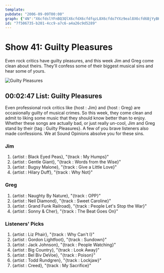 ```yaml
---
template: 
pubdate: "2006-09-09T00:00"
graph: {"4N":"X6cfdslYFnBQ3QlX6cfdX6cfdfqzL8X6cfdo7YXz9eal8X6cfd6BjYyBHm1GBHm1GuugEtBHm1GBM3sgBHm1GBM4vN9eal8BHm1G9eal8RLU2L9eal8NzUAO9eal8BCJjJ9eal8KZWTS9eal8xCmPD9eal8bKKPC9eal8uugEt6BjYy9eal89eal8BM4vN9eal8BM3sg9eal8slYFn9eal8BQ3Ql9eal8fqzL89eal8o7YXzUGsUOo7YXzNMLlffqzL8BQ3QlcUnscIQBfCslYFnBAoo1BM4vN1POnrBM3sgkklLVuugEt2OLE46BjYyVjtkUbKKPCtI5y8xCmPDKZWTSvqky9NzUAOZlWFF4TN0QNzUAOBCJjJrDea4RLU2LhCHub"}
id: "7f506735-b201-4cc9-a7c6-a4a26c9d5289"
---
```






# Show 41: Guilty Pleasures

Even rock critics have guilty pleasures, and this week Jim and Greg come clean about theirs. They'll confess some of their biggest musical sins and hear some of yours.

![Guilty Pleasures](https://static.soundopinions.org/images/2006/guiltypleasure.jpg)



## 00:02:47 List: Guilty Pleasures

Even professional rock critics like {host : Jim} and {host : Greg} are occasionally guilty of musical crimes. So this week, they come clean and admit to liking some music that they should know better than to enjoy. Whether these songs are actually bad, or just really un-cool, Jim and Greg stand by their {tag : Guilty Pleasures}. A few of you brave listeners also made confessions. We at Sound Opinions absolve you for these sins.


### Jim

1. {artist : Black Eyed Peas}, "{track : My Humps}"
2. {artist : Gentle Giant}, "{track : Words from the Wise}"
3. {artist : Bugsy Malone}, "{track : Give a Little Love}"
4. {artist : Hilary Duff}, "{track : Why Not}"


### Greg

1. {artist : Naughty By Nature}, "{track : OPP}"
2. {artist : Neil Diamond}, "{track : Sweet Caroline}"
3. {artist : Grand Funk Railroad}, "{track : People Let's Stop the War}"
4. {artist : Sonny & Cher}, "{track : The Beat Goes On}"


### Listeners' Picks

1. {artist : Liz Phair}, "{track : Why Can't I}"
2. {artist : Gordon Lightfoot}, "{track : Sundown}"
3. {artist : Jack Johnson}, "{track : People Watching}"
4. {artist : Big Country}, "{track : Look Away}"
5. {artist : Bel Biv DeVoe}, "{track : Poison}"
6. {artist : Todd Rundgren}, "{track : Lockjaw}"
7. {artist : Creed}, "{track : My Sacrifice}"